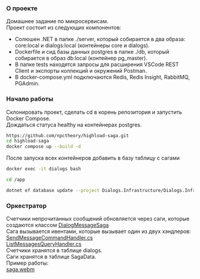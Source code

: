 ### О проекте
Домашнее задание по микросервисам.  
Проект состоит из следующих компонентов:  
* Солюшен .NET в папке ./server, который собирается в два образа: core:local и dialogs:local (контейнеры core и dialogs).
* Dockerfile и сид базы данных postgres в папке ./db, который собирается в образ db:local (контейнер pg_master).
* В папке tests находятся запросы для расширения VSCode REST Client и экспорты коллекций и окружений Postman.
* В docker-compose.yml подключаются Redis, Redis Insight, RabbitMQ, PGAdmin.
### Начало работы
Склонировать проект, сделать cd в корень репозитория и запустить Docker Compose.  
Дождаться статуса healthy на контейнерах postgres.  
```bash
https://github.com/npctheory/highload-saga.git
cd highload-saga
docker compose up --build -d
```
После запуска всех контейнеров добавить в базу таблицу с сагами
```bash
docker exec -it dialogs bash

cd /app

dotnet ef database update --project Dialogs.Infrastructure/Dialogs.Infrastructure.csproj --startup-project Dialogs.Api/Dialogs.Api.csproj
```
### Оркестратор
Счетчики непрочитанных сообщений обновляется через саги, которые создаются классом [DialogMessageSaga](https://github.com/npctheory/highload-saga/blob/main/server/Dialogs.Api/Sagas/DialogMessageSaga.cs)  
Сага вызывается ивентами, которые вызывает один из двух хэндлеров:  
[SendMessageCommandHandler.cs](https://github.com/npctheory/highload-saga/blob/main/server/Dialogs.Application/Dialogs/Commands/SendMessage/SendMessageCommandHandler.cs)  
[ListMessagesQueryHandler.cs](https://github.com/npctheory/highload-saga/blob/main/server/Dialogs.Application/Dialogs/Queries/ListMessages/ListMessagesQueryHandler.cs)  
Счетчики хранятся в таблице dialogs.  
Саги хранятся в таблице SagaData.  
Пример работы:  
[saga.webm](https://github.com/user-attachments/assets/50e48c09-6f80-4acf-a01a-907630f5ed12)


